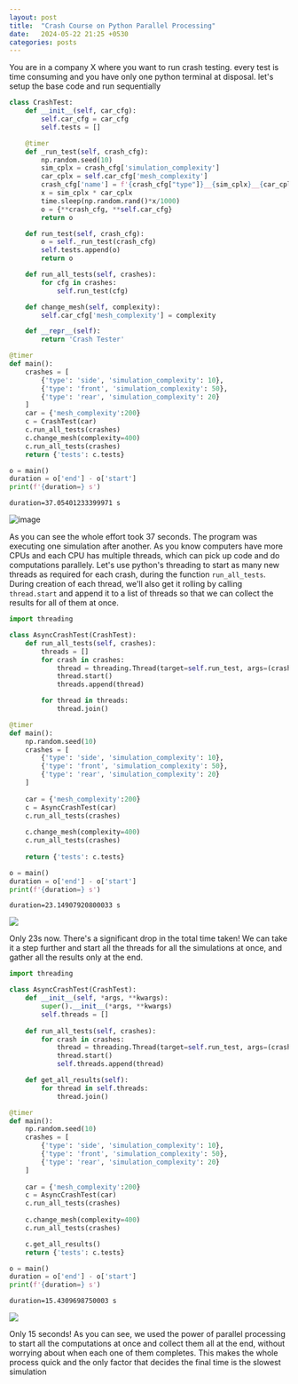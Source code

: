 ```yaml
---
layout: post
title:  "Crash Course on Python Parallel Processing"
date:   2024-05-22 21:25 +0530
categories: posts
---
```


You are in a company X where you want to run crash testing. every test is time consuming and you have only one python terminal at disposal.
let's setup the base code and run sequentially

<!--more-->

```python
class CrashTest:
    def __init__(self, car_cfg):
        self.car_cfg = car_cfg
        self.tests = []

    @timer
    def _run_test(self, crash_cfg):
        np.random.seed(10)
        sim_cplx = crash_cfg['simulation_complexity']
        car_cplx = self.car_cfg['mesh_complexity']
        crash_cfg['name'] = f'{crash_cfg["type"]}__{sim_cplx}__{car_cplx}'
        x = sim_cplx * car_cplx
        time.sleep(np.random.rand()*x/1000)
        o = {**crash_cfg, **self.car_cfg}
        return o

    def run_test(self, crash_cfg):
        o = self._run_test(crash_cfg)
        self.tests.append(o)
        return o

    def run_all_tests(self, crashes):
        for cfg in crashes:
            self.run_test(cfg)

    def change_mesh(self, complexity):
        self.car_cfg['mesh_complexity'] = complexity

    def __repr__(self):
        return 'Crash Tester'
```


```python
@timer
def main():
    crashes = [
        {'type': 'side', 'simulation_complexity': 10},
        {'type': 'front', 'simulation_complexity': 50},
        {'type': 'rear', 'simulation_complexity': 20}
    ]
    car = {'mesh_complexity':200}
    c = CrashTest(car)
    c.run_all_tests(crashes)
    c.change_mesh(complexity=400)
    c.run_all_tests(crashes)
    return {'tests': c.tests}

o = main()
duration = o['end'] - o['start']
print(f'{duration=} s')
```

    duration=37.05401233399971 s


<img src='https://i.imgur.com/RKNlZ7g.png' alt='image' style='max-height: 600px; width=auto;'>

As you can see the whole effort took 37 seconds. The program was executing one simulation after another. As you know computers have more CPUs and each CPU has multiple threads, which can pick up code and do computations parallely. Let's use python's threading to start as many new threads as required for each crash, during the function `run_all_tests`. During creation of each thread, we'll also get it rolling by calling `thread.start` and append it to a list of threads so that we can collect the results for all of them at once.


```python
import threading

class AsyncCrashTest(CrashTest):
    def run_all_tests(self, crashes):
        threads = []
        for crash in crashes:
            thread = threading.Thread(target=self.run_test, args=(crash,))
            thread.start()
            threads.append(thread)

        for thread in threads:
            thread.join()
```


```python
@timer
def main():
    np.random.seed(10)
    crashes = [
        {'type': 'side', 'simulation_complexity': 10},
        {'type': 'front', 'simulation_complexity': 50},
        {'type': 'rear', 'simulation_complexity': 20}
    ]
    
    car = {'mesh_complexity':200}
    c = AsyncCrashTest(car)
    c.run_all_tests(crashes)
    
    c.change_mesh(complexity=400)
    c.run_all_tests(crashes)
    
    return {'tests': c.tests}

o = main()
duration = o['end'] - o['start']
print(f'{duration=} s')
```

    duration=23.14907920800033 s


![](https://i.imgur.com/K9c39bc.png)

Only 23s now. There's a significant drop in the total time taken! We can take it a step further and start all the threads for all the simulations at once, and gather all the results only at the end.


```python
import threading

class AsyncCrashTest(CrashTest):
    def __init__(self, *args, **kwargs):
        super().__init__(*args, **kwargs)
        self.threads = []
        
    def run_all_tests(self, crashes):
        for crash in crashes:
            thread = threading.Thread(target=self.run_test, args=(crash,))
            thread.start()
            self.threads.append(thread)

    def get_all_results(self):
        for thread in self.threads:
            thread.join()
```


```python
@timer
def main():
    np.random.seed(10)
    crashes = [
        {'type': 'side', 'simulation_complexity': 10},
        {'type': 'front', 'simulation_complexity': 50},
        {'type': 'rear', 'simulation_complexity': 20}
    ]
    
    car = {'mesh_complexity':200}
    c = AsyncCrashTest(car)
    c.run_all_tests(crashes)
    
    c.change_mesh(complexity=400)
    c.run_all_tests(crashes)

    c.get_all_results()
    return {'tests': c.tests}

o = main()
duration = o['end'] - o['start']
print(f'{duration=} s')
```

    duration=15.4309698750003 s


![](https://i.imgur.com/0R1KKOw.png)

Only 15 seconds! As you can see, we used the power of parallel processing to start all the computations at once and collect them all at the end, without worrying about when each one of them completes. This makes the whole process quick and the only factor that decides the final time is the slowest simulation


```python

```
